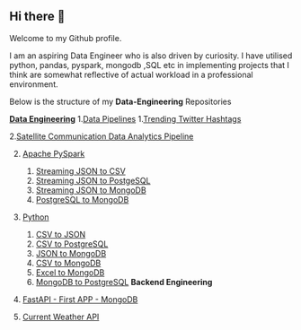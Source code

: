 ## Hi there 👋
Welcome to my Github profile.

I am an aspiring Data Engineer who is also driven by curiosity. I have utilised  python, pandas, pyspark, mongodb ,SQL etc in implementing projects that I think are somewhat reflective of actual workload in a professional environment.

Below is the structure of my **Data-Engineering** Repositories 

**[Data Engineering](https://github.com/PrathameshTanavade/Data-Engineering)**
1.[Data Pipelines](https://github.com/PrathameshTanavade/Data-Engineering/tree/master/Data-Pipelines)
   1.[Trending Twitter Hashtags](https://github.com/PrathameshTanavade/Data-Engineering/tree/master/Data-Pipelines/trending-twitter-hastags)
   
   2.[Satellite Communication Data Analytics Pipeline](https://github.com/PrathameshTanavade/Data-Engineering/tree/master/Data-Pipelines/satellite-communications-data-analytics-pipeline)

  
2. [Apache PySpark](https://github.com/PrathameshTanavade/Data-Engineering/tree/main/apache%20spark-%20pyspark)
   1. [Streaming JSON to CSV](https://github.com/PrathameshTanavade/Data-Engineering/tree/main/apache%20spark-%20pyspark/pyspark%20-%20streaming%20json%20%20to%20csv%20files)
   2. [Streaming JSON to PostgeSQL](https://github.com/PrathameshTanavade/Data-Engineering/tree/main/apache%20spark-%20pyspark/pyspark%20-%20streaming%20json%20to%20postgresql)
   3. [Streaming JSON to MongoDB](https://github.com/PrathameshTanavade/Data-Engineering/tree/main/apache%20spark-%20pyspark/pyspark%20-%20streaming%20json%20to%20mongodb)
   4. [PostgreSQL to MongoDB](https://github.com/PrathameshTanavade/Data-Engineering/tree/main/apache%20spark-%20pyspark/postgresql-mongodb)
  
   
3. [Python](https://github.com/PrathameshTanavade/Data-Engineering/tree/main/python)
   1. [CSV to JSON](https://github.com/PrathameshTanavade/Data-Engineering/tree/main/python/csv-json)
   2. [CSV to PostgreSQL](https://github.com/PrathameshTanavade/Data-Engineering/tree/main/python/csv%20to%20postgrel)
   3. [JSON to MongoDB](https://github.com/PrathameshTanavade/Data-Engineering/tree/main/python/json%20to%20mongodb)
   4. [CSV to MongoDB](https://github.com/PrathameshTanavade/Data-Engineering/tree/main/python/csv-mongodb)
   5. [Excel to MongoDB](https://github.com/PrathameshTanavade/Data-Engineering/tree/main/python/excel-mongodb)
   6. [MongoDB to PostgreSQL](https://github.com/PrathameshTanavade/Data-Engineering/tree/main/python/mongodb-psql)
**Backend Engineering**
1. [FastAPI - First APP - MongoDB](https://github.com/PrathameshTanavade/Backend-Engineering/tree/master/API/python/mongodb-with-fastapi)
2. [Current Weather API](https://github.com/PrathameshTanavade/Backend-Engineering/tree/master/API/python/weather-api)


<!--
**PrathameshTanavade/PrathameshTanavade** is a ✨ _special_ ✨ repository because its `README.md` (this file) appears on your GitHub profile.

Here are some ideas to get you started:

- 🔭 I’m currently working on ...
- 🌱 I’m currently learning ...
- 👯 I’m looking to collaborate on ...
- 🤔 I’m looking for help with ...
- 💬 Ask me about ...
- 📫 How to reach me: ...
- 😄 Pronouns: ...
- ⚡ Fun fact: ...
-->

